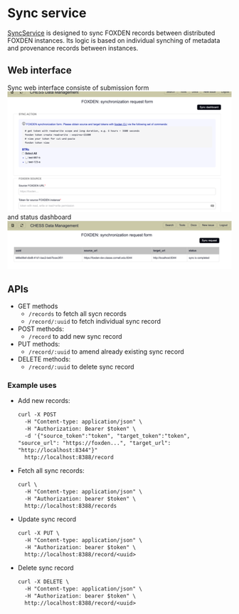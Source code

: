 # Sync service

[SyncService](https://github.com/CHESSComputing/SyncService)
is designed to sync FOXDEN records between distributed FOXDEN instances.
Its logic is based on individual synching of metadata and provenance records
between instances.

## Web interface
Sync web interface consiste of submission form 
![sync form](images/sync_form.png)
and status dashboard
![sync form](images/sync_dashboard.png)

## APIs
- GET methods
  - `/records` to fetch all sycn records
  - `/record/:uuid` to fetch individual sync record
- POST methods:
  - `/record` to add new sync record
- PUT methods:
  - `/record/:uuid` to amend already existing sync record
- DELETE methods:
  - `/record/:uuid` to delete sync record

### Example uses
- Add new records:
  ```
  curl -X POST
    -H "Content-type: application/json" \
    -H "Authorization: Bearer $token" \
    -d '{"source_token":"token", "target_token":"token", "source_url": "https://foxden...", "target_url": "http://localhost:8344"}"
    http://localhost:8388/record
  ```
- Fetch all sync records:
  ```
  curl \
    -H "Content-type: application/json" \
    -H "Authorization: bearer $token" \
    http://localhost:8388/records
  ```
- Update sync record
  ```
  curl -X PUT \
    -H "Content-type: application/json" \
    -H "Authorization: bearer $token" \
    http://localhost:8388/record/<uuid>
  ```
- Delete sync record
  ```
  curl -X DELETE \
    -H "Content-type: application/json" \
    -H "Authorization: bearer $token" \
    http://localhost:8388/record/<uuid>
  ```
